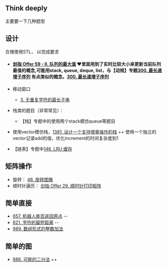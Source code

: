 ## Think deeply

主要要一下几种题型

## 设计

合理使用STL， 以完成要求

- #### [剑指 Offer 59 - II. 队列的最大值](https://leetcode.cn/problems/dui-lie-de-zui-da-zhi-lcof/)  :heart:**里面用到了实时比较大小来更新当前队列最值的概念,可能用stack, queue, deque, list**，与【动规】专题[300. 最长递增子序列](https://leetcode-cn.com/problems/longest-increasing-subsequence/) 有点类似的概念。[300. 最长递增子序列](../4.动态规划/300.longest-increasing-subsequence.md)  


- 移动窗口
  - [3. 无重复字符的最长子串](https://leetcode-cn.com/problems/longest-substring-without-repeating-characters/)
- 栈类的题目（非常常见）：

  - 【栈】专题中的使用两个stack模仿queue等题目
- 使用vector模仿栈，[1381. 设计一个支持增量操作的栈](https://leetcode-cn.com/problems/design-a-stack-with-increment-operation/) ++ 使用一个独立的vector记录add的值，优化increment的时间复杂度到1
- 【链表】专题中[146. LRU 缓存](https://leetcode.cn/problems/lru-cache/) 

## 矩阵操作

- 旋转： [48. 旋转图像](https://leetcode.cn/problems/rotate-image/) 
- 顺时针遍历： [剑指 Offer 29. 顺时针打印矩阵](https://leetcode.cn/problems/shun-shi-zhen-da-yin-ju-zhen-lcof/)

## 简单直接

- [657. 机器人能否返回原点](https://leetcode-cn.com/problems/robot-return-to-origin/) --
- [821. 字符的最短距离](https://leetcode.cn/problems/shortest-distance-to-a-character/) --
- [989. 数组形式的整数加法](https://leetcode-cn.com/problems/add-to-array-form-of-integer/) 

## 简单的图

- [886. 可能的二分法](https://leetcode-cn.com/problems/possible-bipartition/) ++
